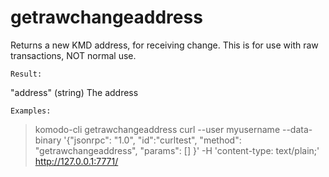 # getrawchangeaddress

Returns a new KMD address, for receiving change.
This is for use with raw transactions, NOT normal use.

```
Result:
```
"address"    (string) The address


```
Examples:
```
> komodo-cli getrawchangeaddress 
> curl --user myusername --data-binary '{"jsonrpc": "1.0", "id":"curltest", "method": "getrawchangeaddress", "params": [] }' -H 'content-type: text/plain;' http://127.0.0.1:7771/
```
